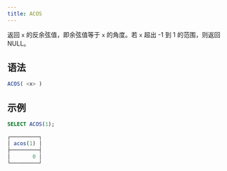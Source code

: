 ```yaml
---
title: ACOS
---
```


返回 `x` 的反余弦值，即余弦值等于 `x` 的角度。若 `x` 超出 -1 到 1 的范围，则返回 NULL。

## 语法

```sql
ACOS( <x> )
```

## 示例

```sql
SELECT ACOS(1);

┌─────────┐
│ acos(1) │
├─────────┤
│       0 │
└─────────┘
```